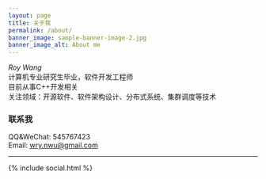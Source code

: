```yaml
---
layout: page
title: 关于我
permalink: /about/
banner_image: sample-banner-image-2.jpg
banner_image_alt: About me
---
```


*Roy Wang*  
计算机专业研究生毕业，软件开发工程师  
目前从事C++开发相关  
关注领域：开源软件、软件架构设计、分布式系统、集群调度等技术


### 联系我

QQ&WeChat: 545767423  
Email: wry.nwu@gmail.com

---

{% include social.html %}

[pw]: http://processwire.com
[jekyll]: http://jekyllrb.com
